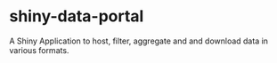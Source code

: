 # shiny-data-portal
A Shiny Application to host, filter, aggregate and and download data in various formats.
